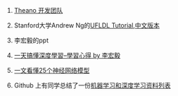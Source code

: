 1. [Theano 开发团队](http://deeplearning.net/tutorial/contents.html)

2. Stanford大学Andrew Ng的[UFLDL Tutorial](http://ufldl.stanford.edu/tutorial/),[中文版本](http://deeplearning.stanford.edu/wiki/index.php/UFLDL教程)

3. 李宏毅的ppt

4. [一天搞懂深度學習–學習心得 by 李宏毅](http://v.youku.com/v_show/id_XMTY5NDUzNjIxNg==.html?refer=eco-h5-wbtb&tuid=UMTg3NDEwNTAzNg==)

5. [一文看懂25个神经网络模型](http://blog.csdn.net/qq_35082030/article/details/73368962)

6. Github 上有同学总结了一份[机器学习和深度学习资料列表](https://github.com/ty4z2008/Qix)